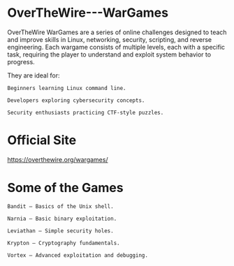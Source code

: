 # OverTheWire---WarGames

OverTheWire WarGames are a series of online challenges designed to teach and improve skills in Linux, networking, security, scripting, and reverse engineering. 
Each wargame consists of multiple levels, each with a specific task, requiring the player to understand and exploit system behavior to progress.

They are ideal for:

    Beginners learning Linux command line.

    Developers exploring cybersecurity concepts.

    Security enthusiasts practicing CTF-style puzzles.

# Official Site

https://overthewire.org/wargames/

# Some of the Games

    Bandit – Basics of the Unix shell.

    Narnia – Basic binary exploitation.

    Leviathan – Simple security holes.

    Krypton – Cryptography fundamentals.

    Vortex – Advanced exploitation and debugging.